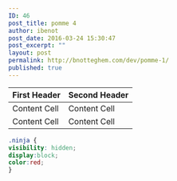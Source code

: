 ```yaml
---
ID: 46
post_title: pomme 4
author: ibenot
post_date: 2016-03-24 15:30:47
post_excerpt: ""
layout: post
permalink: http://bnotteghem.com/dev/pomme-1/
published: true
---
```

| First Header | Second Header |
| ------------- | ------------- |
| Content Cell | Content Cell |
| Content Cell | Content Cell |

```css
.ninja {
visibility: hidden;
display:block;
color:red;
}
```